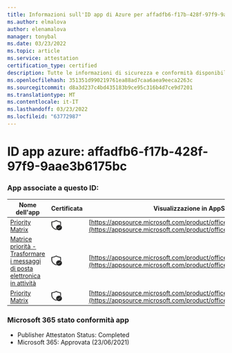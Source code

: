 ```yaml
---
title: Informazioni sull'ID app di Azure per affadfb6-f17b-428f-97f9-9aae3b6175bc
ms.author: elmalova
author: elenamalova
manager: tonybal
ms.date: 03/23/2022
ms.topic: article
ms.service: attestation
certification_type: certified
description: Tutte le informazioni di sicurezza e conformità disponibili per affadfb6-f17b-428f-97f9-9aae3b6175bc.
ms.openlocfilehash: 351351d990219761ea88ad7caa6aea9eeca2263c
ms.sourcegitcommit: d8a3d237c4bd435183b9ce95c316b4d7ce9d7201
ms.translationtype: MT
ms.contentlocale: it-IT
ms.lasthandoff: 03/23/2022
ms.locfileid: "63772987"
---
```

# <a name="azure-app-id-affadfb6-f17b-428f-97f9-9aae3b6175bc"></a>ID app azure: affadfb6-f17b-428f-97f9-9aae3b6175bc


### <a name="apps-associated-with-this-id"></a>App associate a questo ID:
| **Nome dell'app** | **Certificata** | **Visualizzazione in AppSource** |
|--------------|---------------|-----------------------|
| [Priority Matrix](../forward/WA104382005.md) | <img alt="Certified application badge" src="../media/certified-badge.png" height="25" width="25" /> | [https://appsource.microsoft.com/product/office/WA104382005](https://appsource.microsoft.com/product/office/WA104382005) |
| [Matrice priorità - Trasformare i messaggi di posta elettronica in attività](../forward/WA104381735.md) | <img alt="Certified application badge" src="../media/certified-badge.png" height="25" width="25" /> | [https://appsource.microsoft.com/product/office/WA104381735](https://appsource.microsoft.com/product/office/WA104381735) |
| [Priority Matrix](../forward/appfluenceinc.m_pm_msft.md) | <img alt="Certified application badge" src="../media/certified-badge.png" height="25" width="25" /> | [https://appsource.microsoft.com/product/office/appfluenceinc.m_pm_msft](https://appsource.microsoft.com/product/office/appfluenceinc.m_pm_msft) |

### <a name="microsoft-365-app-compliance-status"></a>Microsoft 365 stato conformità app
- Publisher Attestaton Status: Completed
- Microsoft 365: Approvata (23/06/2021)
